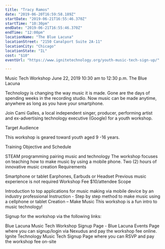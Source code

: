 ```yaml
---
title: "Tracy Ramos"
date: "2019-06-20T16:59:58.189Z"
startDate: "2019-06-21T16:55:46.370Z"
startTime: "10:30pm"
endDate: "2019-06-21T16:55:46.370Z"
endTime: "12:00pm"
locationName: "The Blue Lacuna"
locationStreet: "2150 Canalport Suite 2A-11"
locationCity: "Chicago"
locationState: "IL"
cost: "$10"
eventUrl: "https://www.ignitetechnology.org/youth-music-tech-sign-up/"

---
```


Music Tech Workshop
June 22, 2019
10:30 am to 12:30 p.m.
The Blue Lacuna

Technology is changing the way music it is made. Gone are the days of spending weeks in the recording studio. Now music can be made anytime, anywhere as long as you have your smartphone.

Join Cami Galles, a local independent singer, producer, performing artist and ex-advertising technology executive (Google) for a youth workshop.

Target Audience

This workshop is geared toward youth aged 9 -16 years.

Training Objective and Schedule

STEAM programming pairing music and technology
The workshop focuses on teaching how to make music by using a mobile phone.
 Two (2) hours of innovative music creation
Requirements

Smartphone or tablet
Earphones, Earbuds or Headset
Previous music experience is not required
Workshop Fee $10/attendee
Scope

Introduction to top applications for music making via mobile device by an industry professional
 Instruction - Step by step method to make music using a cellphone or tablet
 Creation – Make Music
This workshop is a fun intro to music technology!

Signup for the workshop via the following links:

Blue Lacuna Music Tech Workshop Signup Page -  Blue Lacuna Events Page where you can signup/login via Nexudus and pay the workshop fee online. 
Ignite Technology Music Tech Signup Page where you can RSVP and pay the workshop fee on-site 

